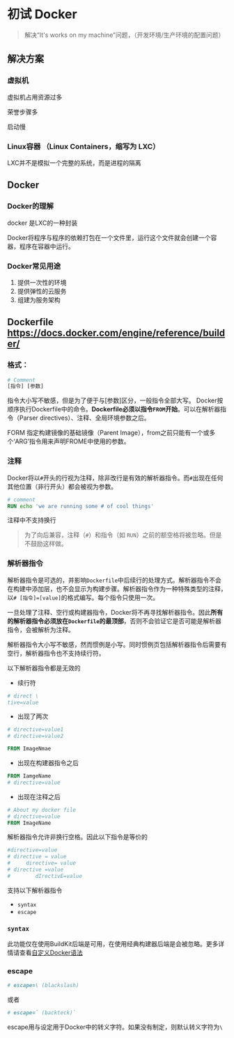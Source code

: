 # 初试 Docker

> 解决“It's works on my machine”问题，（开发环境/生产环境的配置问题）

## 解决方案

###  虚拟机

虚拟机占用资源过多

荣誉步骤多

启动慢

### Linux容器 （Linux Containers，缩写为 LXC）

LXC并不是模拟一个完整的系统，而是进程的隔离

## Docker

### Docker的理解

docker 是LXC的一种封装

Docker将程序与程序的依赖打包在一个文件里，运行这个文件就会创建一个容器，程序在容器中运行。

### Docker常见用途

1. 提供一次性的环境
2. 提供弹性的云服务
3. 组建为服务架构

## Dockerfile https://docs.docker.com/engine/reference/builder/
### 格式：
```dockerfile
# Comment
[指令] [参数]
```
指令大小写不敏感，但是为了便于与[参数]区分，一般指令全部大写。
Docker按顺序执行Dockerfile中的命令。**Dockerfile必须以指令`FROM`开始**。可以在解析器指令（Parser directives）、注释、全局环境参数之后。

FORM 指定构建镜像的基础镜像（Parent Image），from之前只能有一个或多个‘ARG’指令用来声明FROME中使用的参数。
### 注释
Docker将以`#`开头的行视为注释，除非改行是有效的解析器指令。而`#`出现在任何其他位置（非行开头）都会被视为参数。
```dockerfile
# comment
RUN echo 'we are running some # of cool things'

```
注释中不支持换行
>为了向后兼容，注释（`#`）和指令（如 `RUN`）之前的额空格将被忽略。但是不鼓励这样做。

### 解析器指令
解析器指令是可选的，并影响`Dockerfile`中后续行的处理方式。解析器指令不会在构建中添加层，也不会显示为构建步骤。解析器指令作为一种特殊类型的注释，以`# [指令]=[value]`的格式编写。每个指令只使用一次。

一旦处理了注释、空行或构建器指令，Docker将不再寻找解析器指令。因此**所有的解析器指令必须放在`Dockerfile`的最顶部**，否则不会验证它是否可能是解析器指令，会被解析为注释。

解析器指令大小写不敏感，然而惯例是小写。同时惯例页包括解析器指令后需要有空行，解析器指令也不支持续行符。

以下解析器指令都是无效的
- 续行符
```dockerfile
# direct \
tive=value
```
- 出现了两次
```dockerfile
# directive=value1
# directive=value2

FROM ImageNmae
```
- 出现在构建器指令之后
```dockerfile
FROM IamgeName
# directive=value
```
- 出现在注释之后
```dockerfile
# About my docker file
# directive=value
FROM ImageName
```
解析器指令允许非换行空格。因此以下指令是等价的
```dockerfile
#directive=value
# directive = value
#     directive= value
# directive =value
#        dIrectivE=value
```

支持以下解析器指令
- `syntax`
- `escape`

### `syntax`

此功能仅在使用BuildKit后端是可用，在使用经典构建器后端是会被忽略。更多详情请查看[自定义Docker语法](https://docs.docker.com/build/buildkit/dockerfile-frontend/)

### escape
```dockerfile
# escape=\ (blackslash)
```
或者
```dockerfile
# escape=` (backteck)`
```
escape用与设定用于Docker中的转义字符。如果没有制定，则默认转义字符为`\`










